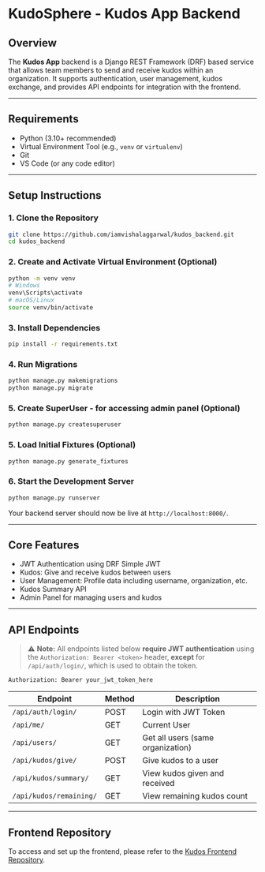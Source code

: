 
# KudoSphere - Kudos App Backend

## Overview

The **Kudos App** backend is a Django REST Framework (DRF) based service that allows team members to send and receive kudos within an organization. It supports authentication, user management, kudos exchange, and provides API endpoints for integration with the frontend.

---

## Requirements

- Python (3.10+ recommended)
- Virtual Environment Tool (e.g., `venv` or `virtualenv`)
- Git
- VS Code (or any code editor)

---

## Setup Instructions

### 1. Clone the Repository

```bash
git clone https://github.com/iamvishalaggarwal/kudos_backend.git
cd kudos_backend
```

### 2. Create and Activate Virtual Environment (Optional)

```bash
python -m venv venv
# Windows
venv\Scripts\activate
# macOS/Linux
source venv/bin/activate
```

### 3. Install Dependencies

```bash
pip install -r requirements.txt
```

### 4. Run Migrations

```bash
python manage.py makemigrations
python manage.py migrate
```

### 5. Create SuperUser - for accessing admin panel (Optional)

```bash
python manage.py createsuperuser
```

### 5. Load Initial Fixtures (Optional)

```bash
python manage.py generate_fixtures
```

### 6. Start the Development Server

```bash
python manage.py runserver
```

Your backend server should now be live at `http://localhost:8000/`.

---

## Core Features

- JWT Authentication using DRF Simple JWT
- Kudos: Give and receive kudos between users
- User Management: Profile data including username, organization, etc.
- Kudos Summary API
- Admin Panel for managing users and kudos

---

## API Endpoints

> ⚠️ **Note:** All endpoints listed below **require JWT authentication** using the `Authorization: Bearer <token>` header, **except** for `/api/auth/login/`, which is used to obtain the token.

```http
Authorization: Bearer your_jwt_token_here
```

| Endpoint | Method | Description |
|----------|--------|-------------|
| `/api/auth/login/` | POST | Login with JWT Token |
| `/api/me/` | GET | Current User |
| `/api/users/` | GET | Get all users (same organization) |
| `/api/kudos/give/` | POST | Give kudos to a user |
| `/api/kudos/summary/` | GET | View kudos given and received |
| `/api/kudos/remaining/` | GET | View remaining kudos count |

---

## Frontend Repository

To access and set up the frontend, please refer to the [Kudos Frontend Repository](https://github.com/iamvishalaggarwal/kudos_frontend).
